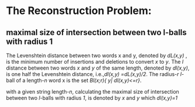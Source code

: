 # The Reconstruction Problem: 
## maximal size of intersection between two l-balls with radius 1

The Levenshtein distance between  two  words x and y, denoted by _dL(x,y)_
, is the minimum number of insertions and deletions to convert _x_ to _y_.
The _l_ distance between two words _x_ and _y_ of the same length, denoted by _dl(x,y)_, is one half the Levenshtein distance, i.e.,_dl(x,y) =dL(x,y)/2_.
The radius-_r_ _l_-ball of a length-_n_ word x is the set *Bl(x;r){ y| dl(x,y)<=r}*.

with a given string length-_n_, calculating the maximal size of intersection between two _l_-balls with radius _1_, is denoted by _x_ and _y_ which _dl(x,y)=1_
